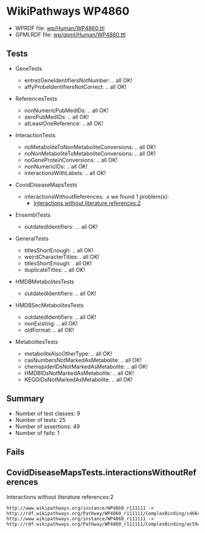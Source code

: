 # WikiPathways WP4860

* WPRDF file: [wp/Human/WP4860.ttl](../wp/Human/WP4860.ttl)
* GPMLRDF file: [wp/gpml/Human/WP4860.ttl](../wp/gpml/Human/WP4860.ttl)

## Tests

* GeneTests
    * entrezGeneIdentifiersNotNumber: .. all OK!
    * affyProbeIdentifiersNotCorrect: .. all OK!

* ReferencesTests
    * nonNumericPubMedIDs: .. all OK!
    * zeroPubMedIDs: .. all OK!
    * atLeastOneReference: .. all OK!

* InteractionTests
    * noMetaboliteToNonMetaboliteConversions: .. all OK!
    * noNonMetaboliteToMetaboliteConversions: .. all OK!
    * noGeneProteinConversions: .. all OK!
    * nonNumericIDs: .. all OK!
    * interactionsWithLabels: .. all OK!

* CovidDiseaseMapsTests
    * interactionsWithoutReferences: .x we found 1 problem(s):
        * [Interactions without literature references:2](#aee88f54)

* EnsemblTests
    * outdatedIdentifiers: ... all OK!

* GeneralTests
    * titlesShortEnough: .. all OK!
    * weirdCharacterTitles: . all OK!
    * titlesShortEnough: . all OK!
    * duplicateTitles: .. all OK!

* HMDBMetabolitesTests
    * outdatedIdentifiers: .. all OK!

* HMDBSecMetabolitesTests
    * outdatedIdentifiers: .. all OK!
    * nonExisting: .. all OK!
    * oldFormat: .. all OK!

* MetabolitesTests
    * metaboliteAlsoOtherType: .. all OK!
    * casNumbersNotMarkedAsMetabolite: .. all OK!
    * chemspiderIDsNotMarkedAsMetabolite: .. all OK!
    * HMDBIDsNotMarkedAsMetabolite: .. all OK!
    * KEGGIDsNotMarkedAsMetabolite: .. all OK!

## Summary

* Number of test classes: 9
* Number of tests: 25
* Number of assertions: 49
* Number of fails: 1

## Fails

<a name="aee88f54" />

## CovidDiseaseMapsTests.interactionsWithoutReferences

Interactions without literature references:2
```
http://www.wikipathways.org/instance/WP4860_r111111 -> http://rdf.wikipathways.org/Pathway/WP4860_r111111/ComplexBinding/c466c
http://www.wikipathways.org/instance/WP4860_r111111 -> http://rdf.wikipathways.org/Pathway/WP4860_r111111/ComplexBinding/ac59a

```
